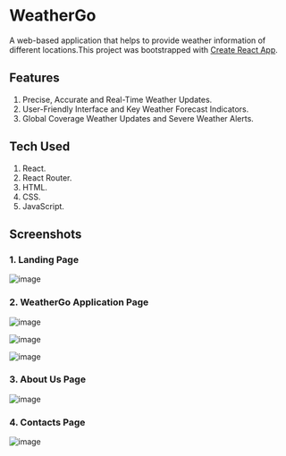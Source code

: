 # WeatherGo
A web-based application that helps to provide weather information of different locations.This project was bootstrapped with [Create React App](https://github.com/facebook/create-react-app).

## Features
1. Precise, Accurate and Real-Time Weather Updates.
2. User-Friendly Interface and Key Weather Forecast Indicators.
3. Global Coverage Weather Updates and Severe Weather Alerts.

## Tech Used
1. React.
2. React Router.
3. HTML.
4. CSS.
5. JavaScript.

## Screenshots
### 1. Landing Page
![image](https://github.com/SoumyarupChattejeeCSE/WeatherGo/assets/97448779/2ac071b6-a17a-4817-a561-46ab748c4c0e)

### 2. WeatherGo Application Page
![image](https://github.com/SoumyarupChattejeeCSE/WeatherGo/assets/97448779/5097765d-757a-4bbb-8791-4dcbe5a9a87f)

![image](https://github.com/SoumyarupChattejeeCSE/WeatherGo/assets/97448779/6db51e89-8089-4b41-803c-f99080c9b1a8)

![image](https://github.com/SoumyarupChattejeeCSE/WeatherGo/assets/97448779/e06cc9a5-a6dd-4bd4-a973-ee24ecbee8c7)

### 3. About Us Page
![image](https://github.com/SoumyarupChattejeeCSE/WeatherGo/assets/97448779/201a13d6-593a-4cdf-89a6-22aa8c45b3a4)

### 4. Contacts Page
![image](https://github.com/SoumyarupChattejeeCSE/WeatherGo/assets/97448779/9fdeffe3-7973-4395-a883-8803a08cec50)




